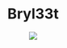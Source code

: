<center><h1>Bryl33t</h1></center>
<center><img src="https://avatars.githubusercontent.com/u/44911576?s=460&u=7d2443a7745d92937f732a983ba48bed7f4f615f&v=4"></center>
